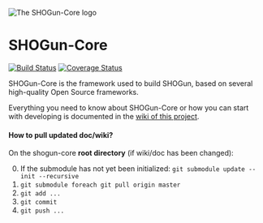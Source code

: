 ![The SHOGun-Core logo](resources/logo/shogun-logo-full-150px.png "SHOGun-Core")

# SHOGun-Core

[![Build Status](https://travis-ci.org/terrestris/shogun-core.svg?branch=master)](https://travis-ci.org/terrestris/shogun-core?branch=master) [![Coverage Status](https://coveralls.io/repos/terrestris/shogun-core/badge.svg?branch=master)](https://coveralls.io/r/terrestris/shogun-core?branch=master)

SHOGun-Core is the framework used to build SHOGun, based on several high-quality Open Source frameworks.

Everything you need to know about SHOGun-Core or how you can start with developing is documented in the [wiki of this project](https://github.com/terrestris/shogun-core/wiki).

#### How to pull updated doc/wiki?

On the shogun-core **root directory** (if wiki/doc has been changed):

0. If the submodule has not yet been initialized: `git submodule update --init --recursive`
1. `git submodule foreach git pull origin master`
2. `git add ...`
3. `git commit`
4. `git push ...`
